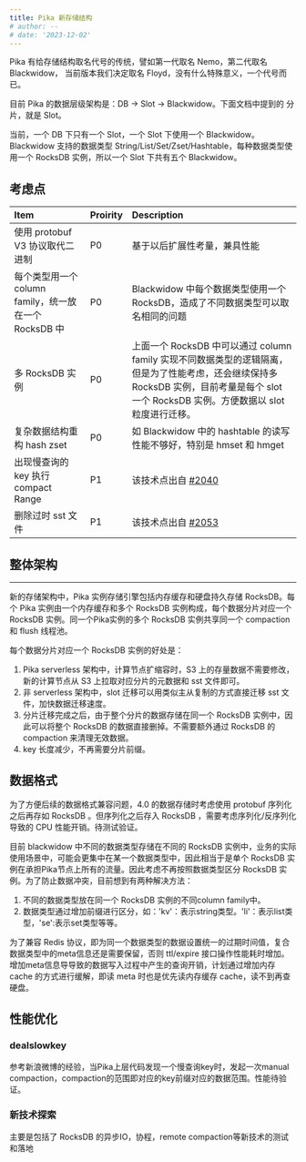 ```yaml
---
title: Pika 新存储结构
# author: --
# date: '2023-12-02'
---
```


Pika 有给存储结构取名代号的传统，譬如第一代取名 Nemo，第二代取名 Blackwidow， 当前版本我们决定取名 Floyd，没有什么特殊意义，一个代号而已。

目前 Pika 的数据层级架构是：DB -> Slot -> Blackwidow。下面文档中提到的 分片，就是 Slot。

当前，一个 DB 下只有一个 Slot，一个 Slot 下使用一个 Blackwidow。Blackwidow 支持的数据类型 String/List/Set/Zset/Hashtable，每种数据类型使用一个 RocksDB 实例，所以一个 Slot 下共有五个 Blackwidow。

## 考虑点

| Item | Proirity | Description |
| :-- | :-- | :-- |
| 使用 protobuf V3 协议取代二进制 | P0 | 基于以后扩展性考量，兼具性能 |
| 每个类型用一个 column family，统一放在一个 RocksDB 中 | P0 | Blackwidow 中每个数据类型使用一个 RocksDB，造成了不同数据类型可以取名相同的问题 |
| 多 RocksDB 实例 | P0 | 上面一个 RocksDB 中可以通过 column family 实现不同数据类型的逻辑隔离，但是为了性能考虑，还会继续保持多 RocksDB 实例，目前考量是每个 slot 一个 RocksDB 实例。方便数据以 slot 粒度进行迁移。 |
| 复杂数据结构重构 hash zset | P0 | 如 Blackwidow 中的 hashtable 的读写性能不够好，特别是 hmset 和 hmget |
| 出现慢查询的 key 执行 compact Range | P1 | 该技术点出自 [#2040](https://github.com/OpenAtomFoundation/pika/issues/2040) |
| 删除过时 sst 文件 | P1 | 该技术点出自 [#2053](https://github.com/OpenAtomFoundation/pika/issues/2053) |

## 整体架构
--------

新的存储架构中，Pika 实例存储引擎包括内存缓存和硬盘持久存储 RocksDB。每个 Pika 实例由一个内存缓存和多个 RocksDB 实例构成，每个数据分片对应一个 RocksDB 实例。同一个Pika实例的多个 RocksDB 实例共享同一个 compaction 和 flush 线程池。

每个数据分片对应一个 RocksDB 实例的好处是：

1.  Pika serverless 架构中，计算节点扩缩容时，S3 上的存量数据不需要修改，新的计算节点从 S3 上拉取对应分片的元数据和 sst 文件即可。
2.  非 serverless 架构中，slot 迁移可以用类似主从复制的方式直接迁移 sst 文件，加快数据迁移速度。
3.  分片迁移完成之后，由于整个分片的数据存储在同一个 RocksDB 实例中，因此可以将整个 RocksDB 的数据直接删掉。不需要额外通过 RocksDB 的 compaction 来清理无效数据。
4.  key 长度减少，不再需要分片前缀。

## 数据格式

为了方便后续的数据格式兼容问题，4.0 的数据存储时考虑使用 protobuf 序列化之后再存如 RocksDB 。但序列化之后存入 RocksDB ，需要考虑序列化/反序列化导致的 CPU 性能开销。待测试验证。

目前 blackwidow 中不同的数据类型存储在不同的 RocksDB 实例中，业务的实际使用场景中，可能会更集中在某一个数据类型中，因此相当于是单个 RocksDB 实例在承担Pika节点上所有的流量。因此考虑不再按照数据类型区分 RocksDB 实例。为了防止数据冲突，目前想到有两种解决方法：

1.  不同的数据类型放在同一个 RocksDB 实例的不同column family中。
2.  数据类型通过增加前缀进行区分，如：'kv'：表示string类型。'li'：表示list类型，'se':表示set类型等等。

为了兼容 Redis 协议，即为同一个数据类型的数据设置统一的过期时间值，复合数据类型中的meta信息还是需要保留，否则 ttl/expire 接口操作性能耗时增加。增加meta信息导导致的数据写入过程中产生的查询开销，计划通过增加内存 cache 的方式进行缓解，即读 meta 时也是优先读内存缓存 cache，读不到再查硬盘。

## 性能优化

### dealslowkey

参考新浪微博的经验，当Pika上层代码发现一个慢查询key时，发起一次manual compaction，compaction的范围即对应的key前缀对应的数据范围。性能待验证。

### 新技术探索

主要是包括了 RocksDB 的异步IO，协程，remote compaction等新技术的测试和落地
